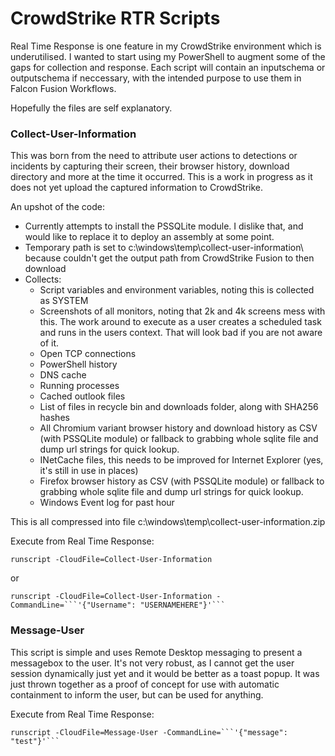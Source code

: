 # CrowdStrike RTR Scripts
Real Time Response is one feature in my CrowdStrike environment which is underutilised.
I wanted to start using my PowerShell to augment some of the gaps for collection and response.
Each script will contain an inputschema or outputschema if neccessary, with the intended purpose to use them in Falcon Fusion Workflows.

Hopefully the files are self explanatory.

### Collect-User-Information
This was born from the need to attribute user actions to detections or incidents by capturing their screen, their browser history, download directory and more at the time it occurred. This is a work in progress as it does not yet upload the captured information to CrowdStrike.

An upshot of the code:
* Currently attempts to install the PSSQLite module. I dislike that, and would like to replace it to deploy an assembly at some point.
* Temporary path is set to c:\windows\temp\collect-user-information\ because couldn't get the output path from CrowdStrike Fusion to then download
* Collects:
  * Script variables and environment variables, noting this is collected as SYSTEM
  * Screenshots of all monitors, noting that 2k and 4k screens mess with this. The work around to execute as a user creates a scheduled task and runs in the users context. That will look bad if you are not aware of it.
  * Open TCP connections
  * PowerShell history
  * DNS cache
  * Running processes
  * Cached outlook files
  * List of files in recycle bin and downloads folder, along with SHA256 hashes
  * All Chromium variant browser history and download history as CSV (with PSSQLite module) or fallback to grabbing whole sqlite file and dump url strings for quick lookup.
  * INetCache files, this needs to be improved for Internet Explorer (yes, it's still in use in places)
  * Firefox browser history as CSV (with PSSQLite module) or fallback to grabbing whole sqlite file and dump url strings for quick lookup.
  * Windows Event log for past hour

This is all compressed into file c:\windows\temp\collect-user-information.zip


Execute from Real Time Response:
```
runscript -CloudFile=Collect-User-Information
```
or
```
runscript -CloudFile=Collect-User-Information -CommandLine=```'{"Username": "USERNAMEHERE"}'```
```

### Message-User
This script is simple and uses Remote Desktop messaging to present a messagebox to the user.
It's not very robust, as I cannot get the user session dynamically just yet and it would be better as a toast popup.
It was just thrown together as a proof of concept for use with automatic containment to inform the user, but can be used for anything.

Execute from Real Time Response:
```
runscript -CloudFile=Message-User -CommandLine=```'{"message": "test"}'```
```
